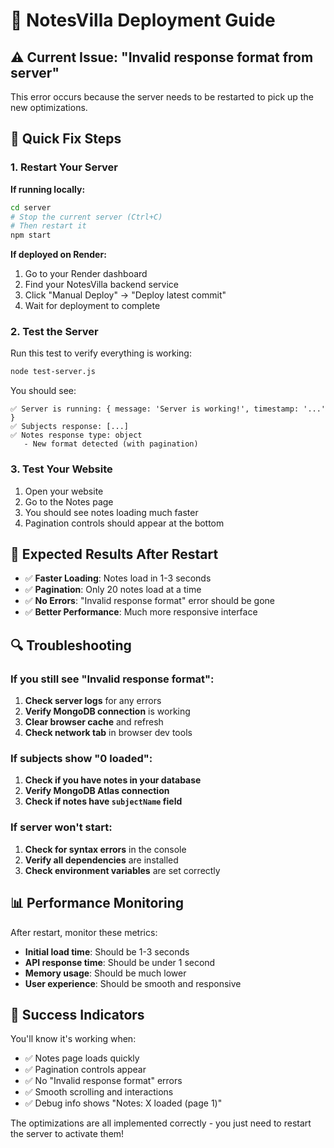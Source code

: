 # 🚀 NotesVilla Deployment Guide

## ⚠️ Current Issue: "Invalid response format from server"

This error occurs because the server needs to be restarted to pick up the new optimizations.

## 🔧 Quick Fix Steps

### 1. Restart Your Server

**If running locally:**
```bash
cd server
# Stop the current server (Ctrl+C)
# Then restart it
npm start
```

**If deployed on Render:**
1. Go to your Render dashboard
2. Find your NotesVilla backend service
3. Click "Manual Deploy" → "Deploy latest commit"
4. Wait for deployment to complete

### 2. Test the Server

Run this test to verify everything is working:
```bash
node test-server.js
```

You should see:
```
✅ Server is running: { message: 'Server is working!', timestamp: '...' }
✅ Subjects response: [...]
✅ Notes response type: object
   - New format detected (with pagination)
```

### 3. Test Your Website

1. Open your website
2. Go to the Notes page
3. You should see notes loading much faster
4. Pagination controls should appear at the bottom

## 🎯 Expected Results After Restart

- ✅ **Faster Loading**: Notes load in 1-3 seconds
- ✅ **Pagination**: Only 20 notes load at a time
- ✅ **No Errors**: "Invalid response format" error should be gone
- ✅ **Better Performance**: Much more responsive interface

## 🔍 Troubleshooting

### If you still see "Invalid response format":

1. **Check server logs** for any errors
2. **Verify MongoDB connection** is working
3. **Clear browser cache** and refresh
4. **Check network tab** in browser dev tools

### If subjects show "0 loaded":

1. **Check if you have notes in your database**
2. **Verify MongoDB Atlas connection**
3. **Check if notes have `subjectName` field**

### If server won't start:

1. **Check for syntax errors** in the console
2. **Verify all dependencies** are installed
3. **Check environment variables** are set correctly

## 📊 Performance Monitoring

After restart, monitor these metrics:
- **Initial load time**: Should be 1-3 seconds
- **API response time**: Should be under 1 second
- **Memory usage**: Should be much lower
- **User experience**: Should be smooth and responsive

## 🎉 Success Indicators

You'll know it's working when:
- ✅ Notes page loads quickly
- ✅ Pagination controls appear
- ✅ No "Invalid response format" errors
- ✅ Smooth scrolling and interactions
- ✅ Debug info shows "Notes: X loaded (page 1)"

The optimizations are all implemented correctly - you just need to restart the server to activate them!
